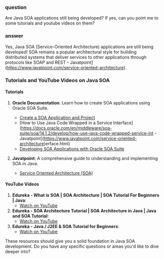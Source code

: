 ### question
Are Java SOA applications still being developed? If yes, can you point me to some tutorials and youtube videos on them?

### answer
Yes, Java SOA (Service-Oriented Architecture) applications are still being developed! SOA remains a popular architectural style for building distributed systems that deliver services to other applications through protocols like SOAP and REST - Javatpoint](https://www.javatpoint.com/service-oriented-architecture).

### Tutorials and YouTube Videos on Java SOA

#### Tutorials
1. **Oracle Documentation**: Learn how to create SOA applications using Oracle SOA Suite.
   - [Create a SOA Application and Project](https://docs.oracle.com/en/middleware/soa-suite/soa/14.1.2/develop/create-soa-application-and-project.html)
   - [How to Use Java Code Wrapped in a Service Interface](https://docs.oracle.com/en/middleware/soa-suite/soa/14.1.2/develop/how-use-java-code-wrapped-service-int - Javatpoint](https://www.javatpoint.com/service-oriented-architecture)erface.html)
   - [Developing SOA Applications with Oracle SOA Suite](https://docs.oracle.com/en/middleware/soa-suite/soa/14.1.2/develop/integration-java-and-wsdl-based-components-same-soa-composite-application.html)

2. **Javatpoint**: A comprehensive guide to understanding and implementing SOA in Java.
   - [Service Oriented Architecture (SOA)](https://www.javatpoint.com/service-oriented-architecture)

#### YouTube Videos
1. **Edureka - What is SOA | SOA Architecture | SOA Tutorial For Beginners | Java**:
   - [Watch on YouTube](https://www.youtube.com/watch?v=wtcJzVJtX3U)
2. **Edureka - SOA Architecture Tutorial | SOA Architecture in Java | Java and SOA Tutorial**:
   - [Watch on YouTube](https://www.youtube.com/watch?v=13XIGSuGYDk)
3. **Edureka - Java / J2EE & SOA Tutorial for Beginners**:
   - [Watch on YouTube](https://www.youtube.com/watch?v=x2n-F2_7neI)

These resources should give you a solid foundation in Java SOA development. Do you have any specific questions or areas you'd like to dive deeper into?